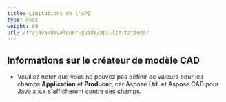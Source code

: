 ```yaml
---
title: Limitations de l'API
type: docs
weight: 80
url: /fr/java/developer-guide/api-limitations/
---
```


## **Informations sur le créateur de modèle CAD**
- Veuillez noter que vous ne pouvez pas définir de valeurs pour les champs **Application** et **Producer**, car Aspose Ltd. et Aspose.CAD pour Java x.x.x s'afficheront contre ces champs.
